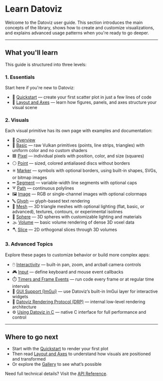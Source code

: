 # Learn Datoviz

Welcome to the Datoviz user guide. This section introduces the main concepts of the library, shows how to create and customize visualizations, and explains advanced usage patterns when you're ready to go deeper.

---

## What you'll learn

This guide is structured into three levels:

### 1. **Essentials**

Start here if you're new to Datoviz:

- 📌 [Quickstart](../quickstart.md) — create your first scatter plot in just a few lines of code
- 📐 [Layout and Axes](common.md) — learn how figures, panels, and axes structure your visual scene

### 2. **Visuals**

Each visual primitive has its own page with examples and documentation:

- 🧭 [Overview](visuals.md)
- 🔺 [Basic](../visuals/basic.md) — raw Vulkan primitives (points, line strips, triangles) with uniform color and no custom shaders
- 🟦 [Pixel](../visuals/pixel.md) — individual pixels with position, color, and size (squares)
- ⚪ [Point](../visuals/point.md) — sized, colored antialiased discs without borders
- ✳️ [Marker](../visuals/marker.md) — symbols with optional borders, using built-in shapes, SVGs, or bitmap images
- ➖ [Segment](../visuals/segment.md) — variable-width line segments with optional caps
- ➰ [Path](../visuals/path.md) — continuous polylines
- 🖼️ [Image](../visuals/image.md) — RGB or single-channel images with optional colormaps
- 🔤 [Glyph](../visuals/glyph.md) — glyph-based text rendering
- 🧊 [Mesh](../visuals/mesh.md) — 3D triangle meshes with optional lighting (flat, basic, or advanced), textures, contours, or experimental isolines
- 🔮 [Sphere](../visuals/sphere.md) — 3D spheres with customizable lighting and materials
- 🌫️ [Volume](../visuals/volume.md) — basic volume rendering of dense 3D voxel data
- 🪓 [Slice](../visuals/slice.md) — 2D orthogonal slices through 3D volumes

### 3. **Advanced Topics**

Explore these pages to customize behavior or build more complex apps:

- 🖱️ [Interactivity](interactivity.md) — built-in pan, zoom, and arcball camera controls
- 🎮 [Input](input.md) — define keyboard and mouse event callbacks
- ⏱️ [Timers and Frame Events](events.md) — run code every frame or at regular time intervals
- 🧰 [GUI Support (ImGui)](gui.md) — use Datoviz’s built-in ImGui layer for interactive widgets
- 🔧 [Datoviz Rendering Protocol (DRP)](drp.md) — internal low-level rendering architecture
- ⚙️ [Using Datoviz in C](c.md) — native C interface for full performance and control

---

## Where to go next

- Start with the [Quickstart](../quickstart.md) to render your first plot
- Then read [Layout and Axes](common.md) to understand how visuals are positioned and transformed
- Or explore the [Gallery](../gallery/index.md) to see what’s possible

Need full technical details? Visit the [API Reference](../reference/api_py.md).
